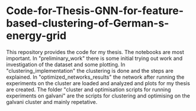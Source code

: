 # Code-for-Thesis-GNN-for-feature-based-clustering-of-German-s-energy-grid
This repository provides the code for my thesis.
The notebooks are most important.
In "preliminary_work" there is some initial trying out work and investigation of the dataset and some plotting.
In "clustering_implementation" the clustering is done and the steps are explained.
In "optimized_networks_results" the network after running the experiments on the cluster are loaded and analyzed and plots for my thesis are created.
The folder "cluster and optimisation scripts for running experiments on galvani" are the scripts for clustering and optimising on the galvani cluster and mainly repetative.


